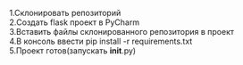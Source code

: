 1.Склонировать репозиторий\
2.Cоздать flask проект в PyCharm\
3.Вставить файлы склонированного репозитория в проект\
4.В консоль ввести pip install -r requirements.txt\
5.Проект готов(запускать __init__.py)
